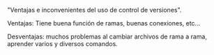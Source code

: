 "Ventajas e inconvenientes del uso de control de versiones".

Ventajas: Tiene buena función de ramas, buenas conexiones, etc...

Desventajas: muchos problemas al cambiar archivos de rama a rama, aprender varios y diversos comandos.

